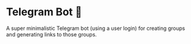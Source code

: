 # Telegram Bot 🤖

A super minimalistic Telegram bot (using a user login) for creating groups and generating links to those groups.
